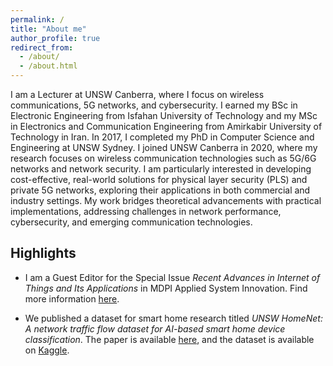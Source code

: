 ```yaml
---
permalink: /
title: "About me"
author_profile: true
redirect_from: 
  - /about/
  - /about.html
---
```


I am a Lecturer at UNSW Canberra, where I focus on wireless communications, 5G networks, and cybersecurity. I earned my BSc in Electronic Engineering from Isfahan University of Technology and my MSc in Electronics and Communication Engineering from Amirkabir University of Technology in Iran. In 2017, I completed my PhD in Computer Science and Engineering at UNSW Sydney.
I joined UNSW Canberra in 2020, where my research focuses on wireless communication technologies such as 5G/6G networks and network security. I am particularly interested in developing cost-effective, real-world solutions for physical layer security (PLS) and private 5G networks, exploring their applications in both commercial and industry settings. My work bridges theoretical advancements with practical implementations, addressing challenges in network performance, cybersecurity, and emerging communication technologies.

## Highlights

- I am a Guest Editor for the Special Issue *Recent Advances in Internet of Things and Its Applications* in MDPI Applied System Innovation. Find more information <a href="https://www.mdpi.com/journal/asi/special_issues/222N4NY740" target="_blank">here</a>.

- We published a dataset for smart home research titled *UNSW HomeNet: A network traffic flow dataset for AI-based smart home device classification*. The paper is available <a href="https://www.sciencedirect.com/science/article/pii/S0360835225001871?ssrnid=4947730&dgcid=SSRN_redirect_SD" target="_blank">here</a>, and the dataset is available on <a href="https://www.kaggle.com/datasets/24f2c934e81a2b9ce0897a92b1756974d8ce3c0245e53bd27fab7b238ab10fc8" target="_blank">Kaggle</a>.
